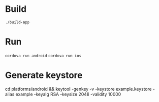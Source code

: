 # Build
`./build-app`

# Run
`cordova run android`
`cordova run ios`

# Generate keystore
cd platforms/android && keytool -genkey -v -keystore example.keystore -alias example -keyalg RSA -keysize 2048 -validity 10000
